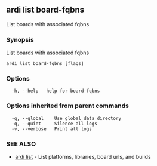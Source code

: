## ardi list board-fqbns

List boards with associated fqbns

### Synopsis


List boards with associated fqbns

```
ardi list board-fqbns [flags]
```

### Options

```
  -h, --help   help for board-fqbns
```

### Options inherited from parent commands

```
  -g, --global    Use global data directory
  -q, --quiet     Silence all logs
  -v, --verbose   Print all logs
```

### SEE ALSO

* [ardi list](ardi_list.md)	 - List platforms, libraries, board urls, and builds

